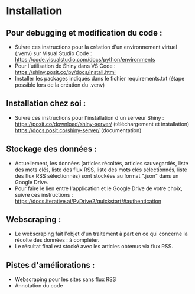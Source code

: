 # Installation

## Pour debugging et modification du code :
- Suivre ces instructions pour la création d'un environnement virtuel (.venv) sur Visual Studio Code : https://code.visualstudio.com/docs/python/environments<br>
- Pour l'utilisation de Shiny dans VS Code : https://shiny.posit.co/py/docs/install.html <br>
- Installer les packages indiqués dans le fichier requirements.txt (étape possible lors de la création du .venv)<br>

## Installation chez soi : 
- Suivre ces instructions pour l'installation d'un serveur Shiny :<br>
https://posit.co/download/shiny-server/ (téléchargement et installation) <br>
https://docs.posit.co/shiny-server/ (documentation) <br>

## Stockage des données :
- Actuellement, les données (articles récoltés, articles sauvegardés, liste des mots clés, liste des flux RSS, liste des mots clés sélectionnés, liste des flux RSS sélectionnés) sont stockées au format ".json" dans un Google Drive.
- Pour faire le lien entre l'application et le Google Drive de votre choix, suivre ces instructions : https://docs.iterative.ai/PyDrive2/quickstart/#authentication 

## Webscraping :
- Le webscraping fait l'objet d'un traitement à part en ce qui concerne la récolte des données : à compléter. 
- Le résultat final est stocké avec les articles obtenus via flux RSS. 

## Pistes d'améliorations :
- Webscraping pour les sites sans flux RSS
- Annotation du code
